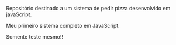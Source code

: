 Repositório destinado a um sistema de pedir pizza desenvolvido em javaScript.

Meu primeiro sistema completo em JavaScript.

Somente teste mesmo!!